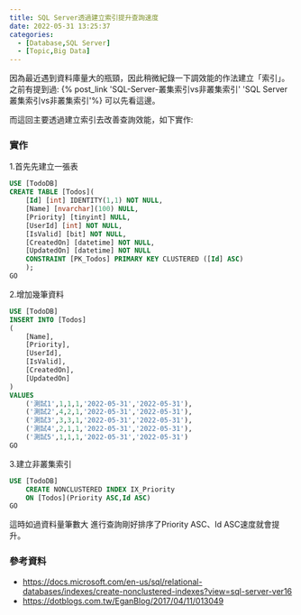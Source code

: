 ```yaml
---
title: SQL Server透過建立索引提升查詢速度
date: 2022-05-31 13:25:37
categories:
  - [Database,SQL Server]
  - [Topic,Big Data]
---
```

因為最近遇到資料庫量大的瓶頸，因此稍微紀錄一下調效能的作法建立「索引」。
之前有提到過: {% post_link 'SQL-Server-叢集索引vs非叢集索引' 'SQL Server 叢集索引vs非叢集索引'%} 可以先看這邊。

而這回主要透過建立索引去改善查詢效能，如下實作:

### 實作
1.首先先建立一張表
```sql
USE [TodoDB]
CREATE TABLE [Todos](
	[Id] [int] IDENTITY(1,1) NOT NULL,
	[Name] [nvarchar](100) NULL,
	[Priority] [tinyint] NULL,
	[UserId] [int] NOT NULL,
	[IsValid] [bit] NOT NULL,
	[CreatedOn] [datetime] NOT NULL,
	[UpdatedOn] [datetime] NOT NULL
	CONSTRAINT [PK_Todos] PRIMARY KEY CLUSTERED ([Id] ASC)
	);
GO
```

2.增加幾筆資料
```sql
USE [TodoDB]
INSERT INTO [Todos] 
(
	[Name],
	[Priority],
	[UserId],
	[IsValid],
	[CreatedOn],
	[UpdatedOn]
)
VALUES
    ('測試1',1,1,1,'2022-05-31','2022-05-31'),
    ('測試2',4,2,1,'2022-05-31','2022-05-31'),
    ('測試3',3,3,1,'2022-05-31','2022-05-31'),
    ('測試4',2,1,1,'2022-05-31','2022-05-31'),
    ('測試5',1,1,1,'2022-05-31','2022-05-31')
GO
```

3.建立非叢集索引
```sql
USE [TodoDB]
	CREATE NONCLUSTERED INDEX IX_Priority
	ON [Todos](Priority ASC,Id ASC)
GO
```
這時如過資料量筆數大
進行查詢剛好排序了Priority ASC、Id ASC速度就會提升。


### 參考資料
- https://docs.microsoft.com/en-us/sql/relational-databases/indexes/create-nonclustered-indexes?view=sql-server-ver16
- https://dotblogs.com.tw/EganBlog/2017/04/11/013049